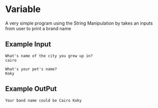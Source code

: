 
# Variable

A very simple program using the String Manipulation by takes an inputs from user to print a brand name

## Example Input

```
What's name of the city you grew up in?
cairo

What's your pet's name?
Koky

```

## Example OutPut

```
Your band name could be Cairo Koky
```

